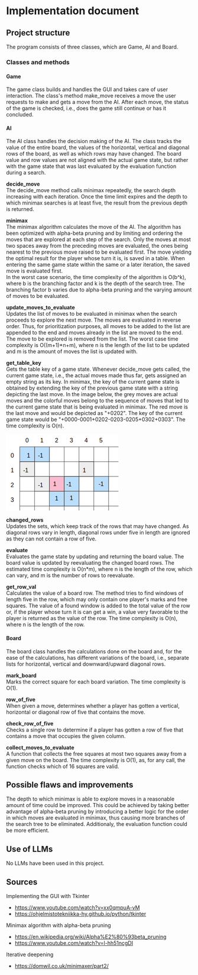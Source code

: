 # Implementation document

## Project structure
The program consists of three classes, which are Game, AI and Board.

### Classes and methods

#### Game
The game class builds and handles the GUI and takes care of user interaction. The class's method make_move receives a move the user requests to make and gets a move from the AI. After each move, the status of the game is checked, i.e., does the game still continue or has it concluded.

#### AI
The AI class handles the decision making of the AI. The class tracks the value of the entire board, the values of the horizontal, vertical and diagonal rows of the board, as well as which rows may have changed. The board value and row values are not aligned with the actual game state, but rather with the game state that was last evaluated by the evaluation function during a search.  

 **decide_move**  
The decide_move method calls minimax repeatedly, the search depth increasing with each iteration. Once the time limit expires and the depth to which minimax searches is at least five, the result from the previous depth is returned.

 **minimax**  
The minimax algorithm calculates the move of the AI. The algorithm has been optimized with alpha-beta pruning and by limiting and ordering the moves that are explored at each step of the search. Only the moves at most two spaces away from the preceding moves are evaluated, the ones being nearest to the previous move raised to be evaluated first. The move yielding the optimal result for the player whose turn it is, is saved in a table. When entering the same game state within the same or a later iteration, the saved move is evaluated first.  
In the worst case scenario, the time complexity of the algorithm is O(b^k), where b is the branching factor and k is the depth of the search tree. The branching factor b varies due to alpha-beta pruning and the varying amount of moves to be evaluated.

 **update_moves_to_evaluate**  
Updates the list of moves to be evaluated in minimax when the search proceeds to explore the next move. The moves are evaluated in reverse order. Thus, for prioritization purposes, all moves to be added to the list are appended to the end and moves already in the list are moved to the end. The move to be explored is removed from the list. The worst case time complexity is O((m+1)*n+m), where n is the length of the list to be updated and m is the amount of moves the list is updated with. 

 **get_table_key**  
Gets the table key of a game state. Whenever decide_move gets called, the current game state, i.e., the actual moves made thus far, gets assigned an empty string as its key. In minimax, the key of the current game state is obtained by extending the key of the previous game state with a string depicting the last move. In the image below, the grey moves are actual moves and the colorful moves belong to the sequence of moves that led to the current game state that is being evaluated in minimax. The red move is the last move and would be depicted as "+0202". The key of the current game state would be "+0000-0001+0202-0203-0205+0302+0303". The time complexity is O(n).

![Game state key](https://github.com/liinu-a/tic-tac-toe/blob/main/documentation/game_state_key.png)

 **changed_rows**  
Updates the sets, which keep track of the rows that may have changed. As diagonal rows vary in length, diagonal rows under five in length are ignored as they can not contain a row of five.

 **evaluate**  
Evaluates the game state by updating and returning the board value. The board value is updated by reevaluating the changed board rows. The estimated time complexity is O(n*m), where n is the length of the row, which can vary, and m is the number of rows to reevaluate.

 **get_row_val**  
Calculates the value of a board row. The method tries to find windows of length five in the row, which may only contain one player's marks and free squares. The value of a found window is added to the total value of the row or, if the player whose turn it is can get a win, a value very favorable to the player is returned as the value of the row. The time complexity is O(n), where n is the length of the row.

#### Board
The board class handles the calculations done on the board and, for the ease of the calculations, has different variations of the board, i.e., separate lists for horizontal, vertical and downward/upward diagonal rows.

 **mark_board**  
Marks the correct square for each board variation. The time complexity is O(1).

 **row_of_five**  
When given a move, determines whether a player has gotten a vertical, horizontal or diagonal row of five that contains the move.

 **check_row_of_five**  
Checks a single row to determine if a player has gotten a row of five that contains a move that occupies the given column.

 **collect_moves_to_evaluate**  
A function that collects the free squares at most two squares away from a given move on the board. The time complexity is O(1), as, for any call, the function checks which of 16 squares are valid.

## Possible flaws and improvements
The depth to which minimax is able to explore moves in a reasonable amount of time could be improved. This could be achieved by taking better advantage of alpha-beta pruning by introducing a better logic for the order in which moves are evaluated in minimax, thus causing more branches of the search tree to be eliminated. Additionaly, the evaluation function could be more efficient.

## Use of LLMs
No LLMs have been used in this project.

## Sources
Implementing the GUI with Tkinter
- https://www.youtube.com/watch?v=xx0qmpuA-vM
- https://ohjelmistotekniikka-hy.github.io/python/tkinter  

Minimax algorithm with alpha-beta pruning
- https://en.wikipedia.org/wiki/Alpha%E2%80%93beta_pruning
- https://www.youtube.com/watch?v=l-hh51ncgDI

Iterative deepening
- https://domwil.co.uk/minimaxer/part2/
